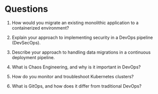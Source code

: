 # Questions

1. How would you migrate an existing monolithic application to a containerized environment?

2. Explain your approach to implementing security in a DevOps pipeline (DevSecOps).

3. Describe your approach to handling data migrations in a continuous deployment pipeline.

4. What is Chaos Engineering, and why is it important in DevOps?

5. How do you monitor and troubleshoot Kubernetes clusters?

6. What is GitOps, and how does it differ from traditional DevOps?
